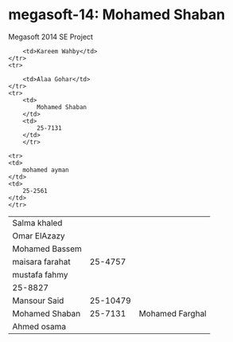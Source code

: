 megasoft-14: Mohamed Shaban
===========

Megasoft 2014 SE Project
<table>
	<tr>
		<td>Salma khaled</td>
	</tr>
	<tr>
		<td>Omar ElAzazy</td>
	</tr>
	<tr>
		<td>Mohamed Bassem</td>
	</tr>
	<tr>

		<td>Kareem Wahby</td>
	</tr>
	<tr>

		<td>Alaa Gohar</td>
    </tr>
	<tr>
		<td>
			Mohamed Shaban
		</td>
		<td>
			25-7131
		</td>
		</tr>
<tr>
	<td>
		maisara farahat
	</td>
	<td>
		25-4757
	</td>
	</tr>
	<tr>
	<td>
		mustafa fahmy
	</td>
	</tr>
	<td>
		25-8827
	</td>
	</tr>

<tr>
	<td>
		Mansour Said
	</td>
	<td>
		25-10479
	</td>
	</tr>

	<tr>
	<td>
		mohamed ayman
	</td>
	<td>
		25-2561
	</td>
	</tr>

<tr>
	<td>
		Mohamed Shaban
	</td>
	<td>
		25-7131
	</td>
	<td>
		Mohamed Farghal
		</td>
</tr>






















<tr>
		<td>Ahmed osama</td>
	</tr>

</table>
